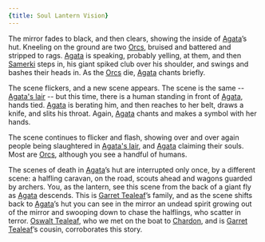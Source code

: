 ```yaml
---
{title: Soul Lantern Vision}
---
```

The mirror fades to black, and then clears, showing the inside of [Agata](<../../../people/fey/agata.md>)’s hut. Kneeling on the ground are two [Orcs](<../../../species/children-of-the-embodied-gods/orcs/orcs.md>), bruised and battered and stripped to rags. [Agata](<../../../people/fey/agata.md>) is speaking, probably yelling, at them, and then [Samerki](<../../../people/other-nonhumans/samerki.md>) steps in, his giant spiked club over his shoulder, and swings and bashes their heads in. As the [Orcs](<../../../species/children-of-the-embodied-gods/orcs/orcs.md>) die, [Agata](<../../../people/fey/agata.md>) chants briefly.

The scene flickers, and a new scene appears. The scene is the same -- [Agata's lair](<../../../gazetteer/greater-dunmar/dunmari-basin/agata-s-lair.md>) -- but this time, there is a human standing in front of [Agata](<../../../people/fey/agata.md>), hands tied. [Agata](<../../../people/fey/agata.md>) is berating him, and then reaches to her belt, draws a knife, and slits his throat. Again, [Agata](<../../../people/fey/agata.md>) chants and makes a symbol with her hands. 

The scene continues to flicker and flash, showing over and over again people being slaughtered in [Agata's lair](<../../../gazetteer/greater-dunmar/dunmari-basin/agata-s-lair.md>), and [Agata](<../../../people/fey/agata.md>) claiming their souls. Most are [Orcs](<../../../species/children-of-the-embodied-gods/orcs/orcs.md>), although you see a handful of humans. 

The scenes of death in [Agata](<../../../people/fey/agata.md>)’s hut are interrupted only once, by a different scene: a halfling caravan, on the road, scouts ahead and wagons guarded by archers. You, as the lantern, see this scene from the back of a giant fly as [Agata](<../../../people/fey/agata.md>) descends. This is [Garret Tealeaf](<../../../people/halflings/garret-tealeaf.md>)’s family, and as the scene shifts back to [Agata](<../../../people/fey/agata.md>)’s hut you can see in the mirror an undead spirit growing out of the mirror and swooping down to chase the halflings, who scatter in terror. [Oswalt Tealeaf](<../../../people/halflings/oswalt-tealeaf.md>), who we met on the boat to [Chardon](<../../../gazetteer/west-coast/chardonian-empire/chardon/chardon.md>), and is [Garret Tealeaf](<../../../people/halflings/garret-tealeaf.md>)’s cousin, corroborates this story.